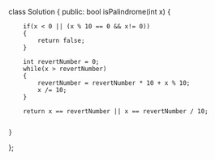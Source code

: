 class Solution {
public:
    bool isPalindrome(int x) {

        if(x < 0 || (x % 10 == 0 && x!= 0))
        {
            return false;
        }
    
        int revertNumber = 0;
        while(x > revertNumber)
        {
            revertNumber = revertNumber * 10 + x % 10;
            x /= 10;
        }
    
        return x == revertNumber || x == revertNumber / 10;


    }

};
